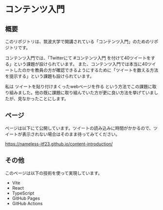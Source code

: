 # コンテンツ入門

## 概要

このリポジトリは、筑波大学で開講されている「コンテンツ入門」のためのリポジトリです。

コンテンツ入門では、「Twitterにて #コンテンツ入門 を付けて40ツイートをする」という課題が設けられています。
また、コンテンツ入門では本当に40ツイートしたのかを教員の方が確認できるようにするために「ツイートを数える方法を提示する」という課題も設けられています。

私は ツイートを貼り付けまくったwebページを作る という方法でこの課題に取り組みました。他の既に課題に取り組んでいた方が更に良い方法を挙げていましたが、見なかったことにします。

## ページ

ページは以下にて公開しています。ツイートの読み込みに時間がかかるので、ツイートが表示されない場合はそのまま待ってみてください。

https://nameless-itf23.github.io/content-introduction/

## その他

このページは以下の技術を使って実現しています。

- Vite
- React
- TypeScript
- GitHub Pages
- GitHub Actions
